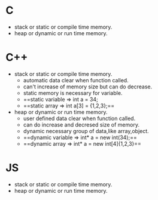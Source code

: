 # C
- stack or static or compile time memory.
- heap or dynamic or run time memory.
# C++
- stack or static or compile time memory.
	- automatic data clear when function called.
	- can't increase of memory size but can do decrease.
	- static memory is necessary for variable.
	- ==static variable => int a  = 34;
	- ==static array => int a[3] = {1,2,3};==
- heap or dynamic or run time memory.
	- user defined data clear when function called.
	- can do increase and decresed size of memory.
	- dynamic necessary group of data,like array,object.
	- ==dynamic variable => int* a = new int(34);==
	- ==dynamic array => int* a = new int[4]{1,2,3}==
# JS
- stack or static or compile time memory.
- heap or dynamic or run time memory.